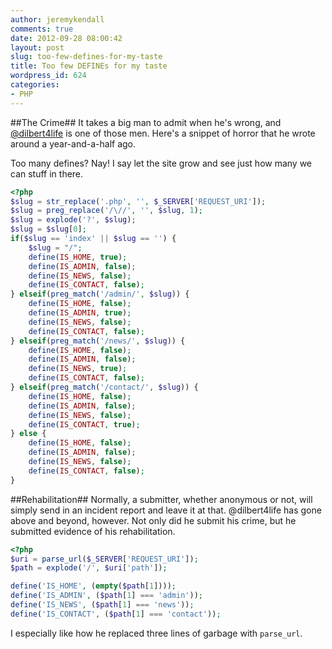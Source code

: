 ```yaml
---
author: jeremykendall
comments: true
date: 2012-09-28 08:00:42
layout: post
slug: too-few-defines-for-my-taste
title: Too few DEFINEs for my taste
wordpress_id: 624
categories:
- PHP
---
```


##The Crime##
It takes a big man to admit when he's wrong, and [@dilbert4life](https://twitter.com/dilbert4life) is one of those men.  Here's a snippet of horror that he wrote around a year-and-a-half ago.  

Too many defines?  Nay!  I say let the site grow and see just how many we can stuff in there.
    
``` php
<?php
$slug = str_replace('.php', '', $_SERVER['REQUEST_URI']);
$slug = preg_replace('/\//', '', $slug, 1);
$slug = explode('?', $slug);
$slug = $slug[0];
if($slug == 'index' || $slug == '') {
    $slug = "/";
    define(IS_HOME, true);
    define(IS_ADMIN, false);
    define(IS_NEWS, false);
    define(IS_CONTACT, false);
} elseif(preg_match('/admin/', $slug)) {
    define(IS_HOME, false);
    define(IS_ADMIN, true);
    define(IS_NEWS, false);
    define(IS_CONTACT, false);
} elseif(preg_match('/news/', $slug)) {
    define(IS_HOME, false);
    define(IS_ADMIN, false);
    define(IS_NEWS, true);
    define(IS_CONTACT, false);
} elseif(preg_match('/contact/', $slug)) {
    define(IS_HOME, false);
    define(IS_ADMIN, false);
    define(IS_NEWS, false);
    define(IS_CONTACT, true);
} else {
    define(IS_HOME, false);
    define(IS_ADMIN, false);
    define(IS_NEWS, false);
    define(IS_CONTACT, false);
}
```

##Rehabilitation##
Normally, a submitter, whether anonymous or not, will simply send in an incident report and leave it at that.  @dilbert4life has gone above and beyond, however.  Not only did he submit his crime, but he submitted evidence of his rehabilitation.

``` php
<?php
$uri = parse_url($_SERVER['REQUEST_URI']);
$path = explode('/', $uri['path']);

define('IS_HOME', (empty($path[1])));
define('IS_ADMIN', ($path[1] === 'admin'));
define('IS_NEWS', ($path[1] === 'news'));
define('IS_CONTACT', ($path[1] === 'contact'));
```   

I especially like how he replaced three lines of garbage with `parse_url`.
